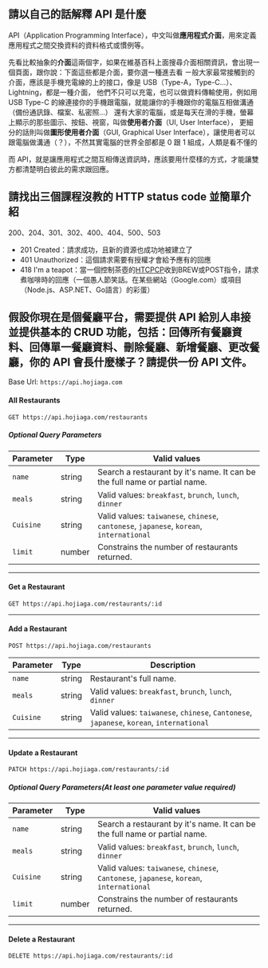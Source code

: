 ## 請以自己的話解釋 API 是什麼

API（Application Programming Interface），中文叫做**應用程式介面**，用來定義應用程式之間交換資料的資料格式或慣例等。

先看比較抽象的**介面**這兩個字，如果在維基百科上面搜尋介面相關資訊，會出現一個頁面，跟你說：下面這些都是介面，要你選一種進去看
ㄧ般大家最常接觸到的介面，應該是手機充電線的上的接口，像是 USB（Type-A，Type-C…）、Lightning，都是一種介面，
他們不只可以充電，也可以做資料傳輸使用，例如用 USB Type-C 的線連接你的手機跟電腦，就能讓你的手機跟你的電腦互相做溝通（備份通訊錄、檔案、私密照…）
還有大家的電腦，或是每天在滑的手機，螢幕上顯示的那些圖示、按鈕、視窗，叫做**使用者介面**（UI, User Interface），
更細分的話則叫做**圖形使用者介面**（GUI, Graphical User Interface），讓使用者可以跟電腦做溝通（？），不然其實電腦的世界全部都是 0 跟 1 組成，人類是看不懂的

而 API，就是讓應用程式之間互相傳送資訊時，應該要用什麼樣的方式，才能讓雙方都清楚明白彼此的需求跟回應。

## 請找出三個課程沒教的 HTTP status code 並簡單介紹

200、204、301、302、400、404、500、503
- 201 Created：請求成功，且新的資源也成功地被建立了
- 401 Unauthorized：這個請求需要有授權才會給予應有的回應
- 418 I'm a teapot：當一個控制茶壺的[HTCPCP](https://zh.wikipedia.org/wiki/%E8%B6%85%E6%96%87%E6%9C%AC%E5%92%96%E5%95%A1%E5%A3%B6%E6%8E%A7%E5%88%B6%E5%8D%8F%E8%AE%AE)收到BREW或POST指令，請求煮咖啡時的回應（一個愚人節笑話。在某些網站（Google.com）或項目（Node.js、ASP.NET、Go語言）的彩蛋）

## 假設你現在是個餐廳平台，需要提供 API 給別人串接並提供基本的 CRUD 功能，包括：回傳所有餐廳資料、回傳單一餐廳資料、刪除餐廳、新增餐廳、更改餐廳，你的 API 會長什麼樣子？請提供一份 API 文件。

Base Url: `https://api.hojiaga.com`

#### All Restaurants

`GET https://api.hojiaga.com/restaurants`

##### Optional Query Parameters
|Parameter  |Type  |Valid values                                                                            |
|-----------|------|----------------------------------------------------------------------------------------|
|`name`     |string|Search a restaurant by it's name. It can be the full name or partial name.              |
|`meals`    |string|Valid values: `breakfast`, `brunch`, `lunch`, `dinner`                                  |
|`Cuisine`  |string|Valid values: `taiwanese`, `chinese`, `cantonese`, `japanese`, `korean`, `international`|
|`limit`    |number|Constrains the number of restaurants returned.                                          |

-----

#### Get a Restaurant

`GET https://api.hojiaga.com/restaurants/:id`

-----

#### Add a Restaurant

`POST https://api.hojiaga.com/restaurants`

|Parameter  |Type  |Description                                                                             |
|-----------|------|----------------------------------------------------------------------------------------|
|`name`     |string|Restaurant's full name.                                                                 |
|`meals`    |string|Valid values: `breakfast`, `brunch`, `lunch`, `dinner`                                  |
|`Cuisine`  |string|Valid values: `taiwanese`, `chinese`, `Cantonese`, `japanese`, `korean`, `international`|

-----

#### Update a Restaurant

`PATCH https://api.hojiaga.com/restaurants/:id`

##### Optional Query Parameters(At least one parameter value required)
|Parameter  |Type  |Valid values                                                                            |
|-----------|------|----------------------------------------------------------------------------------------|
|`name`     |string|Search a restaurant by it's name. It can be the full name or partial name.              |
|`meals`    |string|Valid values: `breakfast`, `brunch`, `lunch`, `dinner`                                  |
|`Cuisine`  |string|Valid values: `taiwanese`, `chinese`, `Cantonese`, `japanese`, `korean`, `international`|
|`limit`    |number|Constrains the number of restaurants returned.                                          |

-----

#### Delete a Restaurant

`DELETE https://api.hojiaga.com/restaurants/:id`
